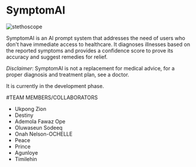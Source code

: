 # SymptomAI
![stethoscope](https://imageio.forbes.com/specials-images/imageserve/62911281f3fe1b1e2edf131b//960x0.jpg?format=jpg&width=1440)

SymptomAI is an AI prompt system that addresses the need of users who don't have immediate access to healthcare. It diagnoses illnesses based on the reported symptoms and provides a confidence score to prove its accuracy and suggest remedies for relief.

*Disclaimer*: SymptomAI is not a replacement for medical advice, for a proper diagnosis and treatment plan, see a doctor.

It is currently in the development phase.

#TEAM MEMBERS/COLLABORATORS
+ Ukpong Zion
+ Destiny
+ Ademola Fawaz Ope
+ Oluwaseun Sodeeq
+ Onah Nelson-OCHELLE
+ Peace 
+ Prince 
+ Agunloye 
+ Timilehin 
